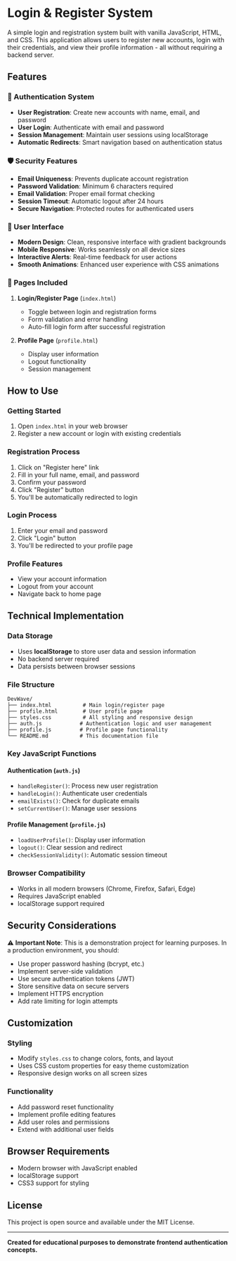 # Login & Register System

A simple login and registration system built with vanilla JavaScript, HTML, and CSS. This application allows users to register new accounts, login with their credentials, and view their profile information - all without requiring a backend server.

## Features

### 🔐 Authentication System
- **User Registration**: Create new accounts with name, email, and password
- **User Login**: Authenticate with email and password
- **Session Management**: Maintain user sessions using localStorage
- **Automatic Redirects**: Smart navigation based on authentication status

### 🛡️ Security Features
- **Email Uniqueness**: Prevents duplicate account registration
- **Password Validation**: Minimum 6 characters required
- **Email Validation**: Proper email format checking
- **Session Timeout**: Automatic logout after 24 hours
- **Secure Navigation**: Protected routes for authenticated users

### 🎨 User Interface
- **Modern Design**: Clean, responsive interface with gradient backgrounds
- **Mobile Responsive**: Works seamlessly on all device sizes
- **Interactive Alerts**: Real-time feedback for user actions
- **Smooth Animations**: Enhanced user experience with CSS animations

### 📱 Pages Included
1. **Login/Register Page** (`index.html`)
   - Toggle between login and registration forms
   - Form validation and error handling
   - Auto-fill login form after successful registration

2. **Profile Page** (`profile.html`)
   - Display user information
   - Logout functionality
   - Session management

## How to Use

### Getting Started
1. Open `index.html` in your web browser
2. Register a new account or login with existing credentials

### Registration Process
1. Click on "Register here" link
2. Fill in your full name, email, and password
3. Confirm your password
4. Click "Register" button
5. You'll be automatically redirected to login

### Login Process
1. Enter your email and password
2. Click "Login" button
3. You'll be redirected to your profile page

### Profile Features
- View your account information
- Logout from your account
- Navigate back to home page

## Technical Implementation

### Data Storage
- Uses **localStorage** to store user data and session information
- No backend server required
- Data persists between browser sessions

### File Structure
```
DevWave/
├── index.html          # Main login/register page
├── profile.html        # User profile page
├── styles.css          # All styling and responsive design
├── auth.js            # Authentication logic and user management
├── profile.js         # Profile page functionality
└── README.md          # This documentation file
```

### Key JavaScript Functions

#### Authentication (`auth.js`)
- `handleRegister()`: Process new user registration
- `handleLogin()`: Authenticate user credentials
- `emailExists()`: Check for duplicate emails
- `setCurrentUser()`: Manage user sessions

#### Profile Management (`profile.js`)
- `loadUserProfile()`: Display user information
- `logout()`: Clear session and redirect
- `checkSessionValidity()`: Automatic session timeout

### Browser Compatibility
- Works in all modern browsers (Chrome, Firefox, Safari, Edge)
- Requires JavaScript enabled
- localStorage support required

## Security Considerations

⚠️ **Important Note**: This is a demonstration project for learning purposes. In a production environment, you should:

- Use proper password hashing (bcrypt, etc.)
- Implement server-side validation
- Use secure authentication tokens (JWT)
- Store sensitive data on secure servers
- Implement HTTPS encryption
- Add rate limiting for login attempts

## Customization

### Styling
- Modify `styles.css` to change colors, fonts, and layout
- Uses CSS custom properties for easy theme customization
- Responsive design works on all screen sizes

### Functionality
- Add password reset functionality
- Implement profile editing features
- Add user roles and permissions
- Extend with additional user fields

## Browser Requirements
- Modern browser with JavaScript enabled
- localStorage support
- CSS3 support for styling

## License
This project is open source and available under the MIT License.

---

**Created for educational purposes to demonstrate frontend authentication concepts.**
